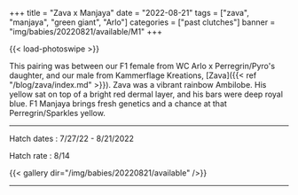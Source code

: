 +++
title = "Zava x Manjaya"
date = "2022-08-21"
tags = ["zava", "manjaya", "green giant", "Arlo"]
categories = ["past clutches"]
banner = "img/babies/20220821/available/M1"
+++

{{< load-photoswipe >}}

This pairing was between our F1 female from WC Arlo x Perregrin/Pyro's daughter, and our male from Kammerflage Kreations, [Zava]({{< ref "/blog/zava/index.md" >}}). Zava was a vibrant rainbow Ambilobe. His yellow sat on top of a bright red dermal layer, and his bars were deep royal blue. F1 Manjaya brings fresh genetics and a chance at that Perregrin/Sparkles yellow. 

---

Hatch dates
: 7/27/22 - 8/21/2022

Hatch rate
: 8/14

{{< gallery dir="/img/babies/20220821/available" />}}

---

